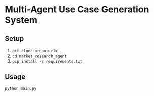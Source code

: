 # Multi-Agent Use Case Generation System

## Setup
1. `git clone <repo-url>`
2. `cd market_research_agent`
3. `pip install -r requirements.txt`

## Usage
```bash
python main.py